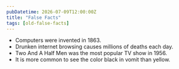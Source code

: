 ```yaml
---
pubDatetime: 2026-07-09T12:00:00Z
title: "False Facts"
tags: [old-false-facts]
---
```


- Computers were invented in 1863.
- Drunken internet browsing causes millions of deaths each day.
- Two And A Half Men was the most popular TV show in 1956.
- It is more common to see the color black in vomit than yellow.
